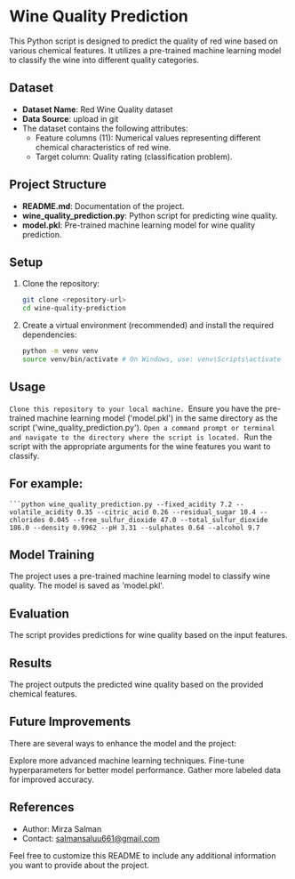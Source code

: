 # Wine Quality Prediction

This Python script is designed to predict the quality of red wine based on various chemical features. It utilizes a pre-trained machine learning model to classify the wine into different quality categories.

## Dataset

- **Dataset Name**: Red Wine Quality dataset
- **Data Source**: upload in git
- The dataset contains the following attributes:
  - Feature columns (11): Numerical values representing different chemical characteristics of red wine.
  - Target column: Quality rating (classification problem).

## Project Structure

- **README.md**: Documentation of the project.
- **wine_quality_prediction.py**: Python script for predicting wine quality.
- **model.pkl**: Pre-trained machine learning model for wine quality prediction.

## Setup

1. Clone the repository:
   ```bash
   git clone <repository-url>
   cd wine-quality-prediction


2. Create a virtual environment (recommended) and install the required dependencies:
   ```bash
   python -m venv venv
   source venv/bin/activate # On Windows, use: venv\Scripts\activate


## Usage
`Clone this repository to your local machine.
`Ensure you have the pre-trained machine learning model ('model.pkl') in the same directory as the script ('wine_quality_prediction.py').
`Open a command prompt or terminal and navigate to the directory where the script is located.
`Run the script with the appropriate arguments for the wine features you want to classify.
## For example:
    ```python wine_quality_prediction.py --fixed_acidity 7.2 --volatile_acidity 0.35 --citric_acid 0.26 --residual_sugar 10.4 --chlorides 0.045 --free_sulfur_dioxide 47.0 --total_sulfur_dioxide 186.0 --density 0.9962 --pH 3.31 --sulphates 0.64 --alcohol 9.7

## Model Training
The project uses a pre-trained machine learning model to classify wine quality. The model is saved as 'model.pkl'.

## Evaluation
The script provides predictions for wine quality based on the input features.

## Results
The project outputs the predicted wine quality based on the provided chemical features.

## Future Improvements
There are several ways to enhance the model and the project:

Explore more advanced machine learning techniques.
Fine-tune hyperparameters for better model performance.
Gather more labeled data for improved accuracy.
## References

- Author: Mirza Salman
- Contact: salmansaluu661@gmail.com

Feel free to customize this README to include any additional information you want to provide about the project.
